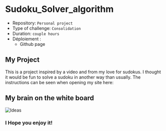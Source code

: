 # Sudoku_Solver_algorithm

- Repository: `Personal project`
- Type of challenge:  `Consolidation`
- Duration: `couple hours`
- Déploiement :
	- Github page
## My Project
This is a project inspired by a video and from my love for sudokus. I thought it would be fun to solve a sudoku in another way than usually.
The instructions can be seen when opening my site here: 

## My brain on the white board

![Ideas](./public/images/sudoku_paint.jpg)

### I Hope you enjoy it!

